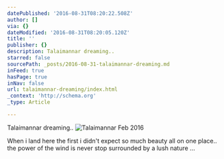 ```yaml
---
datePublished: '2016-08-31T08:20:22.508Z'
author: []
via: {}
dateModified: '2016-08-31T08:20:05.120Z'
title: ''
publisher: {}
description: Talaimannar dreaming..
starred: false
sourcePath: _posts/2016-08-31-talaimannar-dreaming.md
inFeed: true
hasPage: true
inNav: false
url: talaimannar-dreaming/index.html
_context: 'http://schema.org'
_type: Article

---
```

Talaimannar dreaming..
![Talaimannar Feb 2016](https://the-grid-user-content.s3-us-west-2.amazonaws.com/2c37ff52-75a0-4597-8a0f-dfb48e43191b.jpg)

When i land here the first i didn't expect so much beauty all on one place..   
the power of the wind is never stop surrounded by a lush nature ...